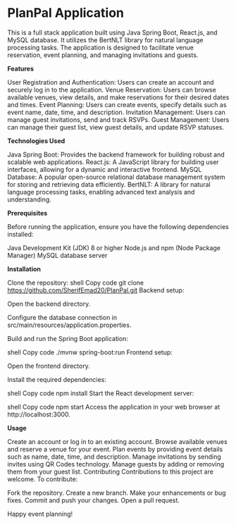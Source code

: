 # PlanPal Application

This is a full stack application built using Java Spring Boot, React.js, and MySQL database. It utilizes the BertNLT library for natural language processing tasks. The application is designed to facilitate venue reservation, event planning, and managing invitations and guests.

**Features**

User Registration and Authentication: Users can create an account and securely log in to the application.
Venue Reservation: Users can browse available venues, view details, and make reservations for their desired dates and times.
Event Planning: Users can create events, specify details such as event name, date, time, and description.
Invitation Management: Users can manage guest invitations, send and track RSVPs.
Guest Management: Users can manage their guest list, view guest details, and update RSVP statuses.

**Technologies Used**

Java Spring Boot: Provides the backend framework for building robust and scalable web applications.
React.js: A JavaScript library for building user interfaces, allowing for a dynamic and interactive frontend.
MySQL Database: A popular open-source relational database management system for storing and retrieving data efficiently.
BertNLT: A library for natural language processing tasks, enabling advanced text analysis and understanding.

**Prerequisites**

Before running the application, ensure you have the following dependencies installed:

Java Development Kit (JDK) 8 or higher
Node.js and npm (Node Package Manager)
MySQL database server

**Installation**

Clone the repository:
shell
Copy code
git clone https://github.com/SherifEmad20/PlanPal.git
Backend setup:

Open the backend directory.

Configure the database connection in src/main/resources/application.properties.

Build and run the Spring Boot application:

shell
Copy code
./mvnw spring-boot:run
Frontend setup:

Open the frontend directory.

Install the required dependencies:

shell
Copy code
npm install
Start the React development server:

shell
Copy code
npm start
Access the application in your web browser at http://localhost:3000.

**Usage**

Create an account or log in to an existing account.
Browse available venues and reserve a venue for your event.
Plan events by providing event details such as name, date, time, and description.
Manage invitations by sending invites using QR Codes technology.
Manage guests by adding or removing them from your guest list.
Contributing
Contributions to this project are welcome. To contribute:

Fork the repository.
Create a new branch.
Make your enhancements or bug fixes.
Commit and push your changes.
Open a pull request.

Happy event planning!
